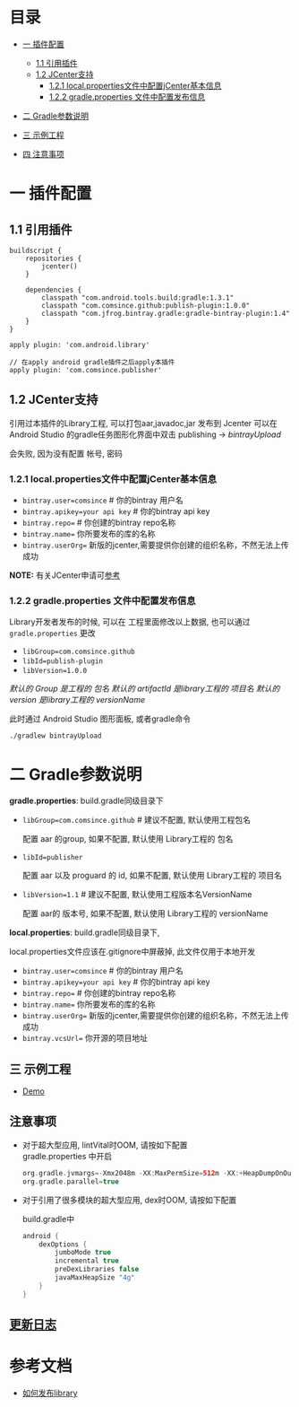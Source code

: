 # 目录
    
* [一 插件配置](#library_setting_init)
    * [1.1 引用插件](#build_setting)
    * [1.2 JCenter支持](#jcenter_setting)
      * [1.2.1 local.properties文件中配置jCenter基本信息](#jcenter_account_setting)
      * [1.2.2 gradle.properties 文件中配置发布信息](#jcenter_group_setting)
* [二 Gradle参数说明](#gradle_setting_describe)

* [三 示例工程](#demo) 
* [四 注意事项](#notifications)

# 一 插件配置<a name="library_setting_init"/>

## 1.1 引用插件<a name="build_setting"/>

````
buildscript {
    repositories {
        jcenter()
    }
    
    dependencies {
        classpath "com.android.tools.build:gradle:1.3.1"
        classpath "com.comsince.github:publish-plugin:1.0.0"
        classpath "com.jfrog.bintray.gradle:gradle-bintray-plugin:1.4"
    }
}

apply plugin: 'com.android.library'

// 在apply android gradle插件之后apply本插件
apply plugin: 'com.comsince.publisher'

````


## 1.2 JCenter支持<a name="jcenter_setting"/>
 
引用过本插件的Library工程, 可以打包aar,javadoc,jar 发布到 Jcenter
可以在 Android Studio 的gradle任务图形化界面中双击 publishing -> *bintrayUpload*

会失败, 因为没有配置 帐号, 密码

### 1.2.1 local.properties文件中配置jCenter基本信息<a name="jcenter_account_setting"/>

+ `bintray.user=comsince`  # 你的bintray 用户名
+ `bintray.apikey=your api key` # 你的bintray api key
+ `bintray.repo=` #  你创建的bintray repo名称
+ `bintray.name=` 你所要发布的库的名称
+ `bintray.userOrg=`  新版的jcenter,需要提供你创建的组织名称，不然无法上传成功 


**NOTE:** 有关JCenter申请可[参考](register_jcenter.md)

### 1.2.2 gradle.properties 文件中配置发布信息<a name="jcenter_group_setting"/>

Library开发者发布的时候, 可以在 工程里面修改以上数据, 也可以通过 `gradle.properties` 更改

+ `libGroup=com.comsince.github`  
+ `libId=publish-plugin`
+ `libVersion=1.0.0`

*默认的 Group 是工程的 包名*
*默认的 artifactId 是library工程的 项目名*
*默认的 version 是library工程的 versionName*  


此时通过 Android Studio 图形面板, 或者gradle命令

````
./gradlew bintrayUpload
````


# 二 Gradle参数说明<a name="gradle_setting_describe"/>

**gradle.properties**: build.gradle同级目录下

+ `libGroup=com.comsince.github`  # 建议不配置, 默认使用工程包名

    配置 aar 的group, 如果不配置, 默认使用 Library工程的 包名
    
+ `libId=publisher` 

    配置 aar 以及 proguard 的 id, 如果不配置, 默认使用 Library工程的 项目名

+ `libVersion=1.1` # 建议不配置, 默认使用工程版本名VersionName

    配置 aar的 版本号, 如果不配置, 默认使用 Library工程的 versionName  
    
**local.properties**: build.gradle同级目录下, 

local.properties文件应该在.gitignore中屏蔽掉, 此文件仅用于本地开发

+ `bintray.user=comsince`  # 你的bintray 用户名
+ `bintray.apikey=your api key` # 你的bintray api key
+ `bintray.repo=` #  你创建的bintray repo名称
+ `bintray.name=` 你所要发布的库的名称
+ `bintray.userOrg=`  新版的jcenter,需要提供你创建的组织名称，不然无法上传成功 
+  `bintray.vcsUrl=`  你开源的项目地址


## 三 示例工程<a name="demo"/>
    
* [Demo](PublisherDemo)

## 注意事项<a name="notifications"/>

* 对于超大型应用, lintVital时OOM, 请按如下配置  
    gradle.properties 中开启   
    
    ````groovy
    org.gradle.jvmargs=-Xmx2048m -XX:MaxPermSize=512m -XX:+HeapDumpOnOutOfMemoryError -Dfile.encoding=UTF-8
    org.gradle.parallel=true   
    ````
    
* 对于引用了很多模块的超大型应用, dex时OOM, 请按如下配置

    build.gradle中
    
    ````groovy
    android {
        dexOptions {
            jumboMode true
            incremental true
            preDexLibraries false
            javaMaxHeapSize "4g"
        }
    }
    ```` 
    
## [更新日志](CHANGELOG.md)

# 参考文档
* [如何发布library](https://inthecheesefactory.com/blog/how-to-upload-library-to-jcenter-maven-central-as-dependency/en)
